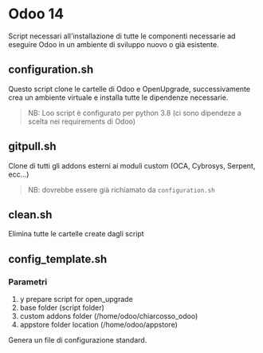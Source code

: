 # Odoo 14 

Script necessari all'installazione di tutte le componenti necessarie ad eseguire Odoo in un ambiente di sviluppo nuovo o già esistente.

## configuration.sh

Questo script clone le cartelle di Odoo e OpenUpgrade, successivamente crea un ambiente virtuale e installa tutte le dipendenze necessarie.

> NB: Loo script è configurato per python 3.8 (ci sono dipendeze a scelta nei requirements di Odoo)

## gitpull.sh

Clone di tutti gli addons esterni ai moduli custom (OCA, Cybrosys, Serpent, ecc...)

> NB: dovrebbe essere già richiamato da `configuration.sh`

## clean.sh

Elimina tutte le cartelle create dagli script

## config_template.sh

### Parametri

1. y prepare script for open_upgrade
2. base folder (script folder)
3. custom addons folder (/home/odoo/chiarcosso_odoo)
4. appstore folder location (/home/odoo/appstore)

Genera un file di configurazione standard. 
